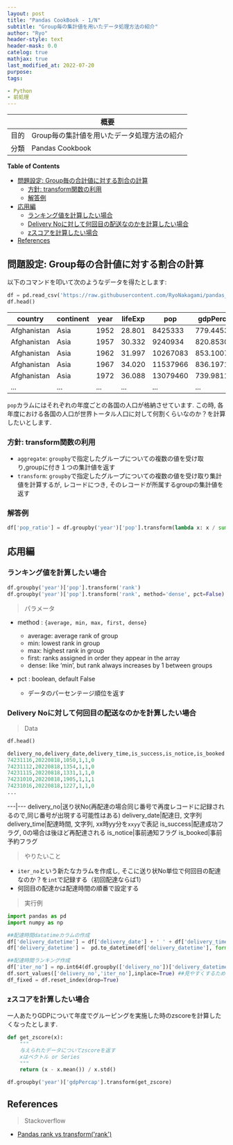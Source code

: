 ```yaml
---
layout: post
title: "Pandas CookBook - 1/N"
subtitle: "Group毎の集計値を用いたデータ処理方法の紹介"
author: "Ryo"
header-style: text
header-mask: 0.0
catelog: true
mathjax: true
last_modified_at: 2022-07-20
purpose: 
tags:

- Python
- 前処理
---
```



||概要|
|---|---|
|目的|Group毎の集計値を用いたデータ処理方法の紹介|
|分類|Pandas Cookbook|

**Table of Contents**
<!-- START doctoc generated TOC please keep comment here to allow auto update -->
<!-- DON'T EDIT THIS SECTION, INSTEAD RE-RUN doctoc TO UPDATE -->

- [問題設定: Group毎の合計値に対する割合の計算](#%E5%95%8F%E9%A1%8C%E8%A8%AD%E5%AE%9A-group%E6%AF%8E%E3%81%AE%E5%90%88%E8%A8%88%E5%80%A4%E3%81%AB%E5%AF%BE%E3%81%99%E3%82%8B%E5%89%B2%E5%90%88%E3%81%AE%E8%A8%88%E7%AE%97)
  - [方針: transform関数の利用](#%E6%96%B9%E9%87%9D-transform%E9%96%A2%E6%95%B0%E3%81%AE%E5%88%A9%E7%94%A8)
  - [解答例](#%E8%A7%A3%E7%AD%94%E4%BE%8B)
- [応用編](#%E5%BF%9C%E7%94%A8%E7%B7%A8)
  - [ランキング値を計算したい場合](#%E3%83%A9%E3%83%B3%E3%82%AD%E3%83%B3%E3%82%B0%E5%80%A4%E3%82%92%E8%A8%88%E7%AE%97%E3%81%97%E3%81%9F%E3%81%84%E5%A0%B4%E5%90%88)
  - [Delivery Noに対して何回目の配送なのかを計算したい場合](#delivery-no%E3%81%AB%E5%AF%BE%E3%81%97%E3%81%A6%E4%BD%95%E5%9B%9E%E7%9B%AE%E3%81%AE%E9%85%8D%E9%80%81%E3%81%AA%E3%81%AE%E3%81%8B%E3%82%92%E8%A8%88%E7%AE%97%E3%81%97%E3%81%9F%E3%81%84%E5%A0%B4%E5%90%88)
  - [zスコアを計算したい場合](#z%E3%82%B9%E3%82%B3%E3%82%A2%E3%82%92%E8%A8%88%E7%AE%97%E3%81%97%E3%81%9F%E3%81%84%E5%A0%B4%E5%90%88)
- [References](#references)

<!-- END doctoc generated TOC please keep comment here to allow auto update -->

## 問題設定: Group毎の合計値に対する割合の計算

以下のコマンドを叩いて次のようなデータを得たとします:

```python
df = pd.read_csv('https://raw.githubusercontent.com/RyoNakagami/pandas_for_everyone/master/data/gapminder.tsv', sep='\t')
df.head()
```

country | continent | year | lifeExp | pop | gdpPercap
---|---|---|---|---|---
Afghanistan | Asia | 1952 | 28.801 | 8425333 | 779.445314
Afghanistan | Asia | 1957 | 30.332 | 9240934 | 820.853030
Afghanistan | Asia | 1962 | 31.997 | 10267083 | 853.100710
Afghanistan | Asia | 1967 | 34.020 | 11537966 | 836.197138
Afghanistan | Asia | 1972 | 36.088 | 13079460 | 739.981106
...         |...   |...   |...     |...       | ...

`pop`カラムにはそれぞれの年度ごとの各国の人口が格納させています. この時, 各年度における各国の人口が世界トータル人口に対して何割くらいなのか？を計算したいとします.

### 方針: transform関数の利用

- `aggregate`: `groupby`で指定したグループについての複数の値を受け取り,groupに付き１つの集計値を返す
- `transform`: `groupby`で指定したグループについての複数の値を受け取り集計値を計算するが, レコードにつき, そのレコードが所属するgroupの集計値を返す


### 解答例

```python
df['pop_ratio'] = df.groupby('year')['pop'].transform(lambda x: x / sum(x))
```

## 応用編
### ランキング値を計算したい場合

```python
df.groupby('year')['pop'].transform('rank')
df.groupby('year')['pop'].transform('rank', method='dense', pct=False)
```

> パラメータ

- method : `{average, min, max, first, dense}`
    - average: average rank of group
    - min: lowest rank in group
    - max: highest rank in group
    - first: ranks assigned in order they appear in the array
    - dense: like ‘min’, but rank always increases by 1 between groups

- pct : boolean, default False
    - データのパーセンテージ順位を返す


### Delivery Noに対して何回目の配送なのかを計算したい場合

> Data

```python
df.head()

delivery_no,delivery_date,delivery_time,is_success,is_notice,is_booked
74231116,20220818,1050,1,1,0
74231112,20220818,1354,1,1,0
74231115,20220818,1331,1,1,0
74231010,20220818,1905,1,1,1
74231016,20220818,1227,1,1,0
...
```

---|---
delivery_no|送り状No(再配達の場合同じ番号で再度レコードに記録されるので,同じ番号が出現する可能性はある)
delivery_date|配達日, 文字列
delivery_time|配達時間, 文字列, xx時yy分を`xxyy`で表記
is_success|配達成功フラグ, 0の場合は後ほど再配達される
is_notice|事前通知フラグ
is_booked|事前予約フラグ

> やりたいこと

- `iter_no`という新たなカラムを作成し, そこに送り状No単位で何回目の配達なのか？を`int`で記録する（初回配達ならば1）
- 何回目の配達かは配達時間の順番で設定する

> 実行例

```python
import pandas as pd
import numpy as np

##配達時間datatimeカラムの作成
df['delivery_datetime'] = df['delivery_date'] + ' ' + df['delivery_time']
df['delivery_datetime'] =  pd.to_datetime(df['delivery_datetime'], format='%Y%m%d %H%M')

##配達時間ランキング作成
df['iter_no'] = np.int64(df.groupby(['delivery_no'])['delivery_datetime'].rank(ascending=True, method='dense'))
df.sort_values(['delivery_no','iter_no'],inplace=True) ##見やすくするため
df_fixed = df.reset_index(drop=True)
```


### zスコアを計算したい場合

一人あたりGDPについて年度でグルーピングを実施した時のzscoreを計算したくなったとします.

```python
def get_zscore(x):
    """ 
    与えられたデータについてzscoreを返す
    xはベクトル or Series
    """
    return (x - x.mean()) / x.std()

df.groupby('year')['gdpPercap'].transform(get_zscore)
```

## References

> Stackoverflow

- [Pandas rank vs transform('rank')](https://stackoverflow.com/questions/40421875/pandas-rank-vs-transformrank)